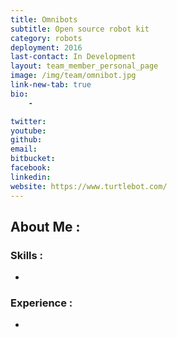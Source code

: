 ```yaml
---
title: Omnibots
subtitle: Open source robot kit
category: robots
deployment: 2016
last-contact: In Development
layout: team_member_personal_page
image: /img/team/omnibot.jpg
link-new-tab: true
bio:
    - 

twitter: 
youtube: 
github: 
email: 
bitbucket: 
facebook: 
linkedin: 
website: https://www.turtlebot.com/ 
---
```



##  About Me :




### Skills :
- 

###  Experience :
- 

